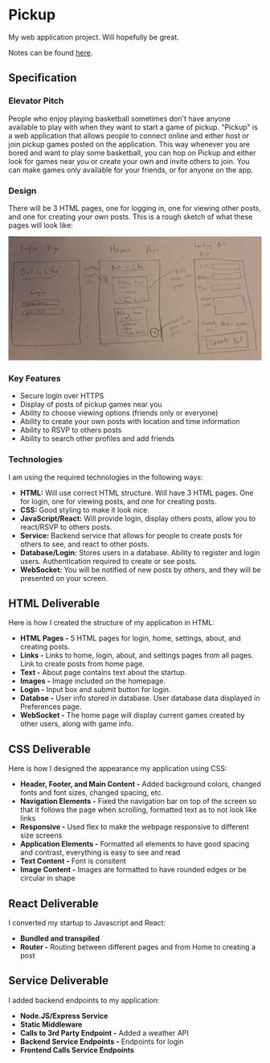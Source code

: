 # Pickup
My web application project. Will hopefully be great.

Notes can be found [here](notes.md).

## Specification 

### Elevator Pitch
People who enjoy playing basketball sometimes don't have anyone available to play with when they want to start a game of pickup. "Pickup" is a web application that allows people to connect online and either host or join pickup games posted on the application. This way whenever you are bored and want to play some basketball, you can hop on Pickup and either look for games near you or create your own and invite others to join. You can make games only available for your friends, or for anyone on the app. 

### Design
There will be 3 HTML pages, one for logging in, one for viewing other posts, and one for creating your own posts. This is a rough sketch of what these pages will look like:

![alt text](20240914_122315.jpg)

### Key Features
- Secure login over HTTPS
- Display of posts of pickup games near you
- Ability to choose viewing options (friends only or everyone)
- Ability to create your own posts with location and time information
- Ability to RSVP to others posts
- Ability to search other profiles and add friends

### Technologies
I am using the required technologies in the following ways:

- **HTML:** Will use correct HTML structure. Will have 3 HTML pages. One for login, one for viewing posts, and one for creating posts.
- **CSS:** Good styling to make it look nice.
- **JavaScript/React:** Will provide login, display others posts, allow you to react/RSVP to others posts.
- **Service:** Backend service that allows for people to create posts for others to see, and react to other posts.
- **Database/Login:** Stores users in a database. Ability to register and login users. Authentication required to create or see posts.
- **WebSocket:** You will be notified of new posts by others, and they will be presented on your screen.

## HTML Deliverable
Here is how I created the structure of my application in HTML:

- **HTML Pages -** 5 HTML pages for login, home, settings, about, and creating posts.
- **Links -** Links to home, login, about, and settings pages from all pages. Link to create posts from home page.
- **Text -** About page contains text about the startup.
- **Images -** Image included on the homepage.
- **Login -** Input box and submit button for login.
- **Databse -** User info stored in database. User database data displayed in Preferences page.
- **WebSocket -** The home page will display current games created by other users, along with game info.

## CSS Deliverable
Here is how I designed the appearance my application using CSS:

- **Header, Footer, and Main Content -** Added background colors, changed fonts and font sizes, changed spacing, etc.
- **Navigation Elements -** Fixed the navigation bar on top of the screen so that it follows the page when scrolling, formatted text as to not look like links
- **Responsive -** Used flex to make the webpage responsive to different size screens
- **Application Elements -** Formatted all elements to have good spacing and contrast, everything is easy to see and read
- **Text Content -** Font is consitent
- **Image Content -** Images are formatted to have rounded edges or be circular in shape

## React Deliverable
I converted my startup to Javascript and React:

- **Bundled and transpiled**
- **Router -** Routing between different pages and from Home to creating a post

## Service Deliverable
I added backend endpoints to my application:

- **Node.JS/Express Service**
- **Static Middleware**
- **Calls to 3rd Party Endpoint -** Added a weather API
- **Backend Service Endpoints -** Endpoints for login
- **Frontend Calls Service Endpoints**